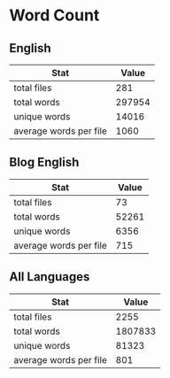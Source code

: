 # Word Count

## English

Stat | Value
---- | -----
total files | 281
total words | 297954
unique words | 14016
average words per file | 1060

## Blog English

Stat | Value
---- | -----
total files | 73
total words | 52261
unique words | 6356
average words per file | 715

## All Languages

Stat | Value
---- | -----
total files | 2255
total words | 1807833
unique words | 81323
average words per file | 801
